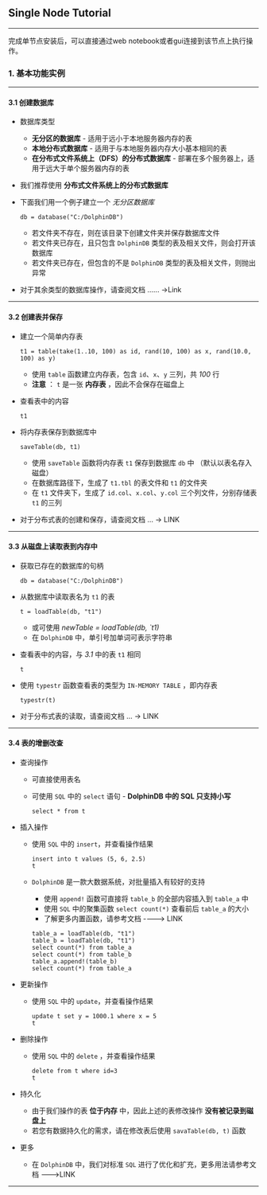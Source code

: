 ## Single Node Tutorial

---
完成单节点安装后，可以直接通过web notebook或者gui连接到该节点上执行操作。

### 1. 基本功能实例

---

#### 3.1 创建数据库

* 数据库类型

  * __无分区的数据库__ - 适用于远小于本地服务器内存的表
  * __本地分布式数据库__ - 适用于与本地服务器内存大小基本相同的表
  * __在分布式文件系统上（DFS）的分布式数据库__ - 部署在多个服务器上，适用于远大于单个服务器内存的表

* 我们推荐使用 __分布式文件系统上的分布式数据库__

* 下面我们用一个例子建立一个 _无分区数据库_

  ```
  db = database("C:/DolphinDB")
  ```

  * 若文件夹不存在，则在该目录下创建文件夹并保存数据库文件
  * 若文件夹已存在，且只包含 `DolphinDB` 类型的表及相关文件，则会打开该数据库
  * 若文件夹已存在，但包含的不是 `DolphinDB` 类型的表及相关文件，则抛出异常

* 对于其余类型的数据库操作，请查阅文档 ...... ->Link

---

#### 3.2 创建表并保存

* 建立一个简单内存表

  ```
  t1 = table(take(1..10, 100) as id, rand(10, 100) as x, rand(10.0, 100) as y)
  ```

  * 使用 `table` 函数建立内存表，包含 `id`、`x`、`y` 三列，共 _100_ 行
  * __注意__ ： `t`  是一张 __内存表__ ，因此不会保存在磁盘上

* 查看表中的内容

  ```
  t1
  ```

* 将内存表保存到数据库中

  ```
  saveTable(db, t1)
  ```

  * 使用 `saveTable`  函数将内存表 `t1`  保存到数据库 `db` 中 （默认以表名存入磁盘）
  * 在数据库路径下，生成了 `t1.tbl` 的表文件和 `t1` 的文件夹
  * 在 `t1` 文件夹下，生成了 `id.col`、`x.col`、`y.col` 三个列文件，分别存储表 `t1` 的三列

* 对于分布式表的创建和保存，请查阅文档 ... -> LINK

---

#### 3.3 从磁盘上读取表到内存中

* 获取已存在的数据库的句柄

  ```
  db = database("C:/DolphinDB")
  ```

* 从数据库中读取表名为 `t1` 的表

  ```
  t = loadTable(db, "t1")
  ```

  * 或可使用 _newTable = loadTable(db, `t1)_
  * 在 `DolphinDB` 中，单引号加单词可表示字符串

* 查看表中的内容，与 _3.1_ 中的表 `t1` 相同

  ```
  t
  ```

* 使用 `typestr` 函数查看表的类型为 `IN-MEMORY TABLE` ，即内存表

  ```
  typestr(t)
  ```

* 对于分布式表的读取，请查阅文档 ... -> LINK

---

#### 3.4 表的增删改查

* 查询操作

  * 可直接使用表名

  * 可使用 `SQL` 中的 `select` 语句 - __DolphinDB 中的 SQL 只支持小写__

    ```
    select * from t
    ```

* 插入操作

  * 使用 `SQL` 中的 `insert`，并查看操作结果

    ```
    insert into t values (5, 6, 2.5)
    t
    ```

  * `DolphinDB` 是一款大数据系统，对批量插入有较好的支持

    * 使用 `append!` 函数可直接将 `table_b` 的全部内容插入到 `table_a` 中
    * 使用 `SQL` 中的聚集函数 `select count(*)` 查看前后 `table_a` 的大小
    * 了解更多内置函数，请参考文档 ----> LINK

    ```
    table_a = loadTable(db, "t1")
    table_b = loadTable(db, "t1")
    select count(*) from table_a
    select count(*) from table_b
    table_a.append!(table_b)
    select count(*) from table_a
    ```

* 更新操作

  * 使用 `SQL` 中的 `update`，并查看操作结果

    ```
    update t set y = 1000.1 where x = 5
    t
    ```

* 删除操作

  * 使用 `SQL` 中的 `delete` ，并查看操作结果

    ```
    delete from t where id=3
    t
    ```

* 持久化

  * 由于我们操作的表 __位于内存__ 中，因此上述的表修改操作 __没有被记录到磁盘上__
  * 若您有数据持久化的需求，请在修改表后使用 `savaTable(db, t)` 函数

* 更多

  * 在 `DolphinDB` 中，我们对标准 `SQL` 进行了优化和扩充，更多用法请参考文档 --->LINK

---

